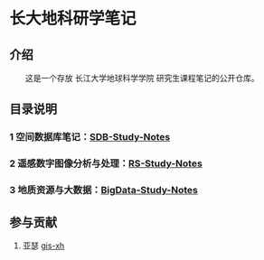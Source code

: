 # 长大地科研学笔记

## 介绍

&emsp;&emsp;这是一个存放 长江大学地球科学学院 研究生课程笔记的公开仓库。



## 目录说明

### 1 空间数据库笔记：[SDB-Study-Notes](./docs/sdb-study-notes/README.md)



### 2 遥感数字图像分析与处理：[RS-Study-Notes](./docs/rs-study-notes/README.md)



### 3 地质资源与大数据：[BigData-Study-Notes](./docs/bigdata-study-notes/README.md)





## 参与贡献

1.  亚瑟 [gis-xh](https://github.com/gis-xh)

